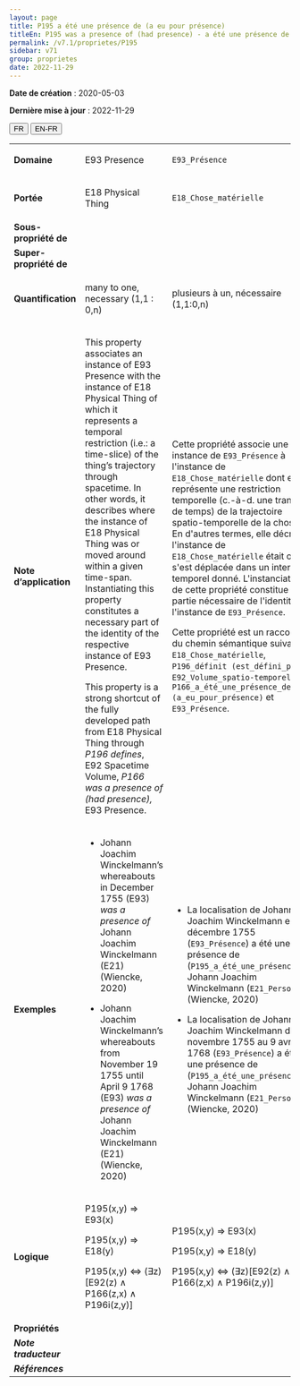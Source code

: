 ```yaml
---
layout: page
title: P195 a été une présence de (a eu pour présence)
titleEn: P195 was a presence of (had presence) - a été une présence de (a eu pour présence)
permalink: /v7.1/proprietes/P195
sidebar: v71
group: proprietes
date: 2022-11-29
---
```


**Date de création** : 2020-05-03

**Dernière mise à jour** : 2022-11-29

<div class="lang-buttons">
  <button id="fr" class="activate">FR</button>
  <button id="en-fr">EN-FR</button>
</div>

<table>
				<tbody>
				<tr>
					<td><strong>Domaine</strong></td>
					<td class="en"><p>E93 Presence</p>
							</td>
						<td><p><code class="language-plaintext highlighter-rouge">E93_Présence</code></p>
							</td>
						</tr>
					<tr>
					<td><strong>Portée</strong></td>
					<td class="en"><p>E18 Physical Thing</p>
							</td>
						<td><p><code class="language-plaintext highlighter-rouge">E18_Chose_matérielle</code></p>
							</td>
						</tr>
					<tr>
					<td><strong>Sous-propriété de</strong></td>
					<td class="en"><p></p>
							</td>
						<td><p></p>
							</td>
						</tr>
					<tr>
					<td><strong>Super-propriété de</strong></td>
					<td class="en"><p></p>
							</td>
						<td><p></p>
							</td>
						</tr>
					<tr>
					<td><strong>Quantification</strong></td>
					<td class="en"><p>many to one, necessary (1,1 : 0,n)</p>
							</td>
						<td><p>plusieurs à un, nécessaire (1,1:0,n)</p>
							</td>
						</tr>
					<tr>
					<td><strong>Note d’application</strong></td>
					<td class="en"><p>This property associates an instance of E93 Presence with the instance of E18 Physical Thing of which it represents a temporal restriction (i.e.: a time-slice) of the thing’s trajectory through spacetime. In other words, it describes where the instance of E18 Physical Thing was or moved around within a given time-span. Instantiating this property constitutes a necessary part of the identity of the respective instance of E93 Presence.<strong></strong></p>
							<p>This property is a strong shortcut of the fully developed path from E18 Physical Thing through <em>P196 defines</em>, E92 Spacetime Volume, <em>P166 was a presence of (had presence),</em> E93 Presence.    </p>
							</td>
						<td><p>Cette propriété associe une instance de <code class="language-plaintext highlighter-rouge">E93_Présence</code> à l'instance de <code class="language-plaintext highlighter-rouge">E18_Chose_matérielle</code> dont elle représente une restriction temporelle (c.-à-d. une tranche de temps) de la trajectoire spatio-temporelle de la chose. En d'autres termes, elle décrit où l'instance de <code class="language-plaintext highlighter-rouge">E18_Chose_matérielle</code> était ou s'est déplacée dans un intervalle temporel donné. L'instanciation de cette propriété constitue une partie nécessaire de l'identité de l'instance de <code class="language-plaintext highlighter-rouge">E93_Présence</code>.</p>
							<p></p>
							<p>Cette propriété est un raccourci du chemin sémantique suivant : <code class="language-plaintext highlighter-rouge">E18_Chose_matérielle</code>, <code class="language-plaintext highlighter-rouge">P196_définit (est_défini_par)</code>, <code class="language-plaintext highlighter-rouge">E92_Volume_spatio-temporel</code>, <code class="language-plaintext highlighter-rouge">P166_a_été_une_présence_de (a_eu_pour_présence)</code> et <code class="language-plaintext highlighter-rouge">E93_Présence</code>.</p>
							</td>
						</tr>
					<tr>
					<td><strong>Exemples</strong></td>
					<td class="en"><ul><li><p>Johann Joachim Winckelmann’s whereabouts in December 1755 (E93) <em>was a presence of</em> Johann Joachim Winckelmann (E21) (Wiencke, 2020)<strong></strong></p>
							</li>
									<li><p>Johann Joachim Winckelmann’s whereabouts from November 19 1755 until April 9 1768 (E93) <em>was a presence of</em> Johann Joachim Winckelmann (E21) (Wiencke, 2020)</p>
							</li></ul>
										</td>
						<td><ul><li><p>La localisation de Johann Joachim Winckelmann en décembre 1755 (<code class="language-plaintext highlighter-rouge">E93_Présence</code>) a été une présence de (<code class="language-plaintext highlighter-rouge">P195_a_été_une_présence_de)</code> Johann Joachim Winckelmann (<code class="language-plaintext highlighter-rouge">E21_Personne</code>) (Wiencke, 2020)</p>
							</li>
									<li><p>La localisation de Johann Joachim Winckelmann du 19 novembre 1755 au 9 avril 1768 (<code class="language-plaintext highlighter-rouge">E93_Présence</code>) a été une présence de (<code class="language-plaintext highlighter-rouge">P195_a_été_une_présence_de</code>) Johann Joachim Winckelmann (<code class="language-plaintext highlighter-rouge">E21_Personne</code>) (Wiencke, 2020)</p>
							</li></ul>
										</td>
						</tr>
					<tr>
					<td><strong>Logique</strong></td>
					<td class="en"><p>P195(x,y) ⇒ E93(x)</p>
							<p>P195(x,y) ⇒ E18(y)</p>
							<p>P195(x,y) ⇔ (∃z)[E92(z) ∧  P166(z,x) ∧ P196i(z,y)]</p>
							</td>
						<td><p>P195(x,y) ⇒ E93(x)</p>
							<p>P195(x,y) ⇒ E18(y)</p>
							<p>P195(x,y) ⇔ (∃z)[E92(z) ∧  P166(z,x) ∧ P196i(z,y)]</p>
							</td>
						</tr>
					<tr>
					<td><strong>Propriétés</strong></td>
					<td class="en"><p></p>
							</td>
						<td><p></p>
							</td>
						</tr>
					<tr>
					<td><strong><em>Note traducteur</em></strong></td>
					<td colspan="2"><p></p>
							</td>
						</tr>
					<tr>
					<td><strong><em>Références</em></strong></td>
					<td colspan="2"><p><em></em></p>
							</td>
						</tr>
					</tbody>
				</table>
				
